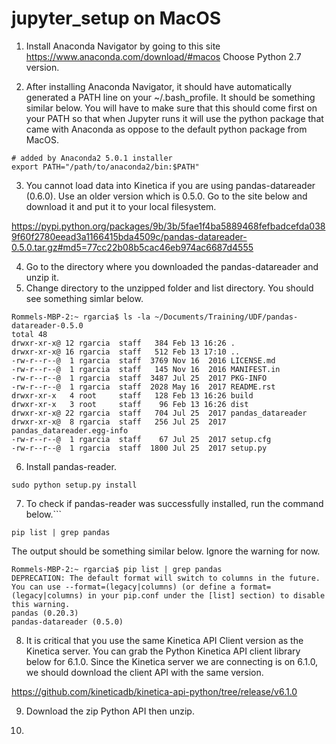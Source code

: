 # jupyter_setup on MacOS

1. Install Anaconda Navigator by going to this site https://www.anaconda.com/download/#macos
Choose Python 2.7 version.

2. After installing Anaconda Navigator, it should have automatically generated a PATH line on your ~/.bash_profile. 
It should be something similar below. You will have to make sure that this should come first on your PATH so that when Jupyter runs
it will use the python package that came with Anaconda as oppose to the default python package from MacOS.
```
# added by Anaconda2 5.0.1 installer
export PATH="/path/to/anaconda2/bin:$PATH"
```

3. You cannot load data into Kinetica if you are using pandas-datareader (0.6.0). Use an older version which is 0.5.0. Go to the
site below and download it and put it to your local filesystem. 

https://pypi.python.org/packages/9b/3b/5fae1f4ba5889468fefbadcefda0389f60f2780eead3a1166415bda4509c/pandas-datareader-0.5.0.tar.gz#md5=77cc22b08b5cac46eb974ac6687d4555

4. Go to the directory where you downloaded the pandas-datareader and unzip it. 
5. Change directory to the unzipped folder and list directory. You should see something simlar below.
```
Rommels-MBP-2:~ rgarcia$ ls -la ~/Documents/Training/UDF/pandas-datareader-0.5.0
total 48
drwxr-xr-x@ 12 rgarcia  staff   384 Feb 13 16:26 .
drwxr-xr-x@ 16 rgarcia  staff   512 Feb 13 17:10 ..
-rw-r--r--@  1 rgarcia  staff  3769 Nov 16  2016 LICENSE.md
-rw-r--r--@  1 rgarcia  staff   145 Nov 16  2016 MANIFEST.in
-rw-r--r--@  1 rgarcia  staff  3487 Jul 25  2017 PKG-INFO
-rw-r--r--@  1 rgarcia  staff  2028 May 16  2017 README.rst
drwxr-xr-x   4 root     staff   128 Feb 13 16:26 build
drwxr-xr-x   3 root     staff    96 Feb 13 16:26 dist
drwxr-xr-x@ 22 rgarcia  staff   704 Jul 25  2017 pandas_datareader
drwxr-xr-x@  8 rgarcia  staff   256 Jul 25  2017 pandas_datareader.egg-info
-rw-r--r--@  1 rgarcia  staff    67 Jul 25  2017 setup.cfg
-rw-r--r--@  1 rgarcia  staff  1800 Jul 25  2017 setup.py
```

6. Install pandas-reader.
```
sudo python setup.py install
```

7. To check if pandas-reader was successfully installed, run the command below.```
```
pip list | grep pandas
```

The output should be something similar below. Ignore the warning for now.
```
Rommels-MBP-2:~ rgarcia$ pip list | grep pandas
DEPRECATION: The default format will switch to columns in the future. You can use --format=(legacy|columns) (or define a format=(legacy|columns) in your pip.conf under the [list] section) to disable this warning.
pandas (0.20.3)
pandas-datareader (0.5.0)
```

8. It is critical that you use the same Kinetica API Client version as the Kinetica server. You can grab the Python Kinetica API client
library below for 6.1.0. Since the Kinetica server we are connecting is on 6.1.0, we should download the client API with the same version.

https://github.com/kineticadb/kinetica-api-python/tree/release/v6.1.0

9. Download the zip Python API then unzip.

10. 


